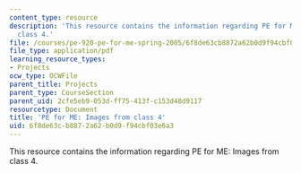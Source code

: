 ```yaml
---
content_type: resource
description: 'This resource contains the information regarding PE for ME: Images from
  class 4.'
file: /courses/pe-920-pe-for-me-spring-2005/6f8de63cb8872a62b0d9f94cbf03e6a3_MITPE_920S05_4.pdf
file_type: application/pdf
learning_resource_types:
- Projects
ocw_type: OCWFile
parent_title: Projects
parent_type: CourseSection
parent_uid: 2cfe5eb9-053d-ff75-413f-c153d48d9117
resourcetype: Document
title: 'PE for ME: Images from class 4'
uid: 6f8de63c-b887-2a62-b0d9-f94cbf03e6a3
---
```

This resource contains the information regarding PE for ME: Images from class 4.

